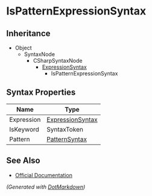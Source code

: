 # IsPatternExpressionSyntax

## Inheritance

* Object
  * SyntaxNode
    * CSharpSyntaxNode
      * [ExpressionSyntax](ExpressionSyntax.md)
        * IsPatternExpressionSyntax

## Syntax Properties

| Name       | Type                                    |
| ---------- | --------------------------------------- |
| Expression | [ExpressionSyntax](ExpressionSyntax.md) |
| IsKeyword  | SyntaxToken                             |
| Pattern    | [PatternSyntax](PatternSyntax.md)       |

## See Also

* [Official Documentation](https://docs.microsoft.com/en-us/dotnet/api/microsoft.codeanalysis.csharp.syntax.ispatternexpressionsyntax)


*\(Generated with [DotMarkdown](http://github.com/JosefPihrt/DotMarkdown)\)*